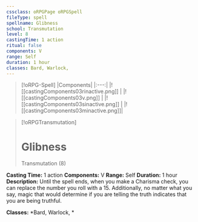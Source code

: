 ```yaml
---
cssclass: oRPGPage oRPGSpell
fileType: spell
spellname: Glibness
school: Transmutation
level: 8
castingTime: 1 action
ritual: false
components: V
range: Self
duration: 1 hour
classes: Bard, Warlock,
---
```

> [!oRPG-Spell]
> |Components|
> |:---:|
> |![[castingComponents03rinactive.png]] |
> |![[castingComponents03v.png]] |
> |![[castingComponents03sinactive.png]] |
> |![[castingComponents03minactive.png]]|

> [!oRPGTransmutation]
>#  Glibness
> Transmutation  (8)

**Casting Time:** 1 action
**Components:** V
**Range:** Self
**Duration:**  1 hour
**Description:**
Until the spell ends, when you make a Charisma check, you can replace the number you roll with a 15. Additionally, no matter what you say, magic that would determine if you are telling the truth indicates that you are being truthful.



**Classes:**  *Bard, Warlock, *


